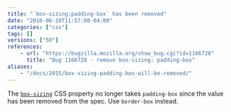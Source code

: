 ```yaml
---
title: "`box-sizing:padding-box` has been removed"
date: "2016-06-19T11:57:00-04:00"
categories: ["css"]
tags: []
versions: ["50"]
references:
    - url: "https://bugzilla.mozilla.org/show_bug.cgi?id=1166728"
      title: "Bug 1166728 - remove box-sizing: padding-box"
aliases:
    - "/docs/2015/box-sizing-padding-box-will-be-removed/"
---
```

The [`box-sizing`](https://developer.mozilla.org/en-US/docs/Web/CSS/box-sizing) CSS property no longer takes `padding-box` since the value has been removed from the spec. Use `border-box` instead.
